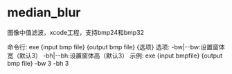 # median_blur
图像中值滤波，xcode工程，支持bmp24和bmp32

命令行:
exe {input bmp file} {output bmp file} {选项}
选项:
-bw|--bw:设置窗体宽（默认3）
-bh|--bh:设置窗体高（默认3）
示例:
exe {input bmpfile} {output bmp file} -bw 3 -bh 3
